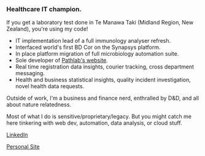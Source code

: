 ### Healthcare IT champion.

If you get a laboratory test done in Te Manawa Taki (Midland Region, New Zealand), you're using my code!

- IT implementation lead of a full immunology analyser refresh.
- Interfaced world's first BD Cor on the Synapsys platform.
- In place platform migration of full microbiology automation suite.
- Sole developer of [Pathlab's website](https://www.pathlab.co.nz/).
- Real time registration data insights, courier tracking, cross department messaging.
- Health and business statistical insights, quality incident investigation, novel health data requests.

Outside of work, I'm a business and finance nerd, enthralled by D&D, and all about nature relatedness.

Most of what I do is sensitive/proprietary/legacy. But you might catch me here tinkering with web dev, automation, data analysis, or cloud stuff.

[LinkedIn](https://www.linkedin.com/in/james-ingerson/)

[Personal Site](https://www.jamesingerson.com/)
